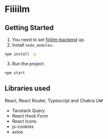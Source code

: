 # Fiiiilm

## Getting Started

1. You need to set [fiiiiilm-backend](https://github.com/engulfedInFlames/fiiiiilm-backend) up.
2. Install `node_modules`.

```zsh
npm install -y
```

3. Run the project.

```zsh
npm start
```

## Libraries used

React, React Router, Typescript and Chakra UI💕

- Tanstack Query
- React Hook Form
- React Icons
- js-cookies
- axios
